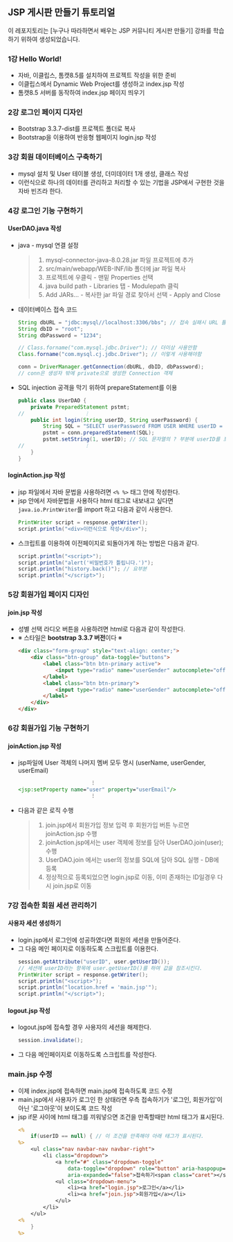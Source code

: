## JSP 게시판 만들기 튜토리얼
이 레포지토리는 [누구나 따라하면서 배우는 JSP 커뮤니티 게시판 만들기] 강좌를 학습하기 위하여 생성되었습니다.

### 1강  Hello World!
- 자바, 이클립스, 톰캣8.5를 설치하여 프로젝트 작성을 위한 준비
- 이클립스에서 Dynamic Web Project를 생성하고 index.jsp 작성
- 톰캣8.5 서버를 동작하여 index.jsp 페이지 띄우기

### 2강  로그인 페이지 디자인
- Bootstrap 3.3.7-dist를 프로젝트 폴더로 복사
- Bootstrap을 이용하여 반응형 웹페이지 login.jsp 작성

### 3강  회원 데이터베이스 구축하기
- mysql 설치 및 User 테이블 생성, 더미데이터 1개 생성, 클래스 작성
- 이런식으로 하나의 데이터를 관리하고 처리할 수 있는 기법을 JSP에서 구현한 것을 자바 빈즈라 한다.

### 4강  로그인 기능 구현하기
#### UserDAO.java 작성
- java - mysql 연결 설정
    > 1. mysql-connector-java-8.0.28.jar 파일 프로젝트에 추가
    > 2. src/main/webapp/WEB-INF/lib 폴더에 jar 파일 복사
    > 3. 프로젝트에 우클릭 - 맨밑 Properties 선택
    > 4. java build path - Libraries 탭 - Modulepath 클릭
    > 5. Add JARs... - 복사한 jar 파일 경로 찾아서 선택 - Apply and Close
- 데이터베이스 접속 코드
    ```java
    String dbURL = "jdbc:mysql//localhost:3306/bbs"; // 접속 실패시 URL 틀리지 않았는지 확인 할 것
    String dbID = "root";
    String dbPassword = "1234"; 

    // Class.forname("com.mysql.jdbc.Driver"); // 더이상 사용안함
    Class.forname("com.mysql.cj.jdbc.Driver"); // 이렇게 사용해야함

    conn = DriverManager.getConnection(dbURL, dbID, dbPassword);
    // conn은 생성자 밖에 private으로 생성한 Connection 객체
    ```
- SQL injection 공격을 막기 위하여 prepareStatement를 이용
    ```java
    public class UserDAO {
        private PreparedStatement pstmt;
    //                    ⁝
        public int login(String userID, String userPassword) {
            String SQL = "SELECT userPassword FROM USER WHERE userID = ?";
            pstmt = conn.preparedStatement(SQL);
            pstmt.setString(1, userID); // SQL 문자열의 ? 부분에 userID를 포함시켜줌
    //                    ⁝
        }
    }
    ```

#### loginAction.jsp 작성
- jsp 파일에서 자바 문법을 사용하려면 `<% %>` 태그 안에 작성한다.
- jsp 안에서 자바문법을 사용하다 html 태그로 내보내고 싶다면 `java.io.PrintWriter`를 import 하고 다음과 같이 사용한다. 
    ```java
    PrintWriter script = response.getWriter();
    script.println("<div>이런식으로 작성</div>");
    ```
- 스크립트를 이용하여 이전페이지로 되돌아가게 하는 방법은 다음과 같다.
    ```java
    script.println("<script>");
    script.println("alert('비밀번호가 틀립니다.')");
    script.println("history.back()"); // 요부분
    script.println("</script>");
    ```

### 5강 회원가입 페이지 디자인
#### join.jsp 작성
- 성별 선택 라디오 버튼을 사용하려면 html로 다음과 같이 작성한다.
- ※ 스타일은 <b>bootstrap 3.3.7 버전</b>이다 ※
    ```html
    <div class="form-group" style="text-align: center;">
        <div class="btn-group" data-toggle="buttons">
            <label class="btn btn-primary active">
                <input type="radio" name="userGender" autocomplete="off" value="남자" checked>남자
            </label>
            <label class="btn btn-primary">
                <input type="radio" name="userGender" autocomplete="off" value="여자" >여자
            </label>
        </div>
    </div>
    ```

### 6강 회원가입 기능 구현하기
#### joinAction.jsp 작성
-  jsp파일에 User 객체의 나머지 멤버 모두 명시 (userName, userGender, userEmail)
    ```jsp
                            ⁝
    <jsp:setProperty name="user" property="userEmail"/>
                            ⁝
    ```
- 다음과 같은 로직 수행
    > 1. join.jsp에서 회원가입 정보 입력 후 회원가입 버튼 누르면 joinAction.jsp 수행
    > 2. joinAction.jsp에서는 user 객체에 정보를 담아 UserDAO.join(user); 수행
    > 3. UserDAO.join 에서는 user의 정보를 SQL에 담아 SQL 실행 - DB에 등록
    > 4. 정상적으로 등록되었으면 login.jsp로 이동, 이미 존재하는 ID일경우 다시 join.jsp로 이동

### 7강 접속한 회원 세션 관리하기
#### 사용자 세션 생성하기
- login.jsp에서 로그인에 성공하였다면 회원의 세션을 만들어준다.
- 그 다음 메인 페이지로 이동하도록 스크립트를 이용한다.
    ```java
    session.getAttribute("userID", user.getUserID()); 
    // 세션에 userID라는 항목에 user.getUserID()를 하여 값을 참조시킨다.
    PrintWriter script = response.getWriter();
    script.println("<script>");
    script.println("location.href = 'main.jsp'");
    script.println("</script>");
    ```

#### logout.jsp 작성
- logout.jsp에 접속할 경우 사용자의 세션을 해제한다.
    ```java
    session.invalidate();
    ```
- 그 다음 메인페이지로 이동하도록 스크립트를 작성한다.

### main.jsp 수정
- 이제 index.jsp에 접속하면 main.jsp에 접속하도록 코드 수정
- main.jsp에서 사용자가 로그인 한 상태라면 우측 접속하기가 '로그인, 회원가입'이 아닌 '로그아웃'이 보이도록 코드 작성
- jsp if문 사이에 html 태그를 끼워넣으면 조건을 만족할때만 html 태그가 표시된다.
    ```jsp
    <%
        if(userID == null) { // 이 조건을 만족해야 아래 태그가 표시된다.	
	%>
        <ul class="nav navbar-nav navbar-right">
            <li class="dropdown">
                <a href="#" class="dropdown-toggle"
                    data-toggle="dropdown" role="button" aria-haspopup="true"
                    aria-expanded="false">접속하기<span class="caret"></span></a>
                <ul class="dropdown-menu">
                    <li><a href="login.jsp">로그인</a></li>
                    <li><a href="join.jsp">회원가입</a></li>
                </ul>
            </li>
        </ul>
    <%
        }
    %>
    ```